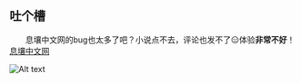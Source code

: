 ## 吐个槽

&ensp;&ensp;&ensp;&ensp;息壤中文网的bug也太多了吧？小说点不去，评论也发不了:expressionless:体验**非常不好**！[息壤中文网](https://www.xrzww.com/)

![Alt text](https://img.ilz.kim/admin/3/5/EVACG-GOUMA-18.jpg)


